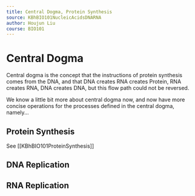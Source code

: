 ```yaml
---
title: Central Dogma, Protein Synthesis
source: KBhBIO101NucleicAcidsDNARNA
author: Houjun Liu
course: BIO101
---
```


# Central Dogma
Central dogma is the concept that the instructions of protein synthesis comes from the DNA, and that DNA creates RNA creates Protein, RNA creates RNA, DNA creates DNA, but this flow path could not be reversed.

We know a little bit more about central dogma now, and now have more concise operations for the processes defined in the central dogma, namely...

## Protein Synthesis
See [[KBhBIO101ProteinSynthesis]]

## DNA Replication

## RNA Replication
